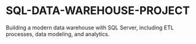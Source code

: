 # SQL-DATA-WAREHOUSE-PROJECT
Building a modern data warehouse with SQL Server, including ETL processes, data modeling, and analytics.
